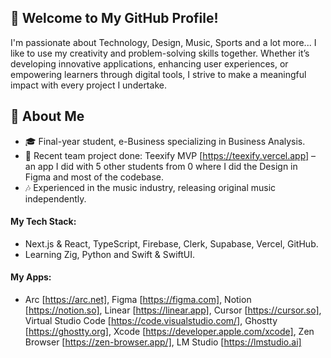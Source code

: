 ## 🌟 Welcome to My GitHub Profile!
I'm passionate about Technology, Design, Music, Sports and a lot more...
I like to use my creativity and problem-solving skills together. Whether it’s developing innovative applications, enhancing user experiences, or empowering learners through digital tools, I strive to make a meaningful impact with every project I undertake.

## 💼 About Me
- 🎓 Final-year student, e-Business specializing in Business Analysis.
- 🚀 Recent team project done: Teexify MVP [https://teexify.vercel.app] – an app I did with 5 other students from 0 where I did the Design in Figma and most of the codebase.
- 🎶 Experienced in the music industry, releasing original music independently.
#### My Tech Stack:
- Next.js & React, TypeScript, Firebase, Clerk, Supabase, Vercel, GitHub.
- Learning Zig, Python and Swift & SwiftUI.
#### My Apps:
- Arc [https://arc.net], Figma [https://figma.com], Notion [https://notion.so], Linear [https://linear.app], Cursor [https://cursor.so], Virtual Studio Code [https://code.visualstudio.com/], Ghostty [https://ghostty.org], Xcode [https://developer.apple.com/xcode], Zen Browser [https://zen-browser.app/], LM Studio [https://lmstudio.ai]
